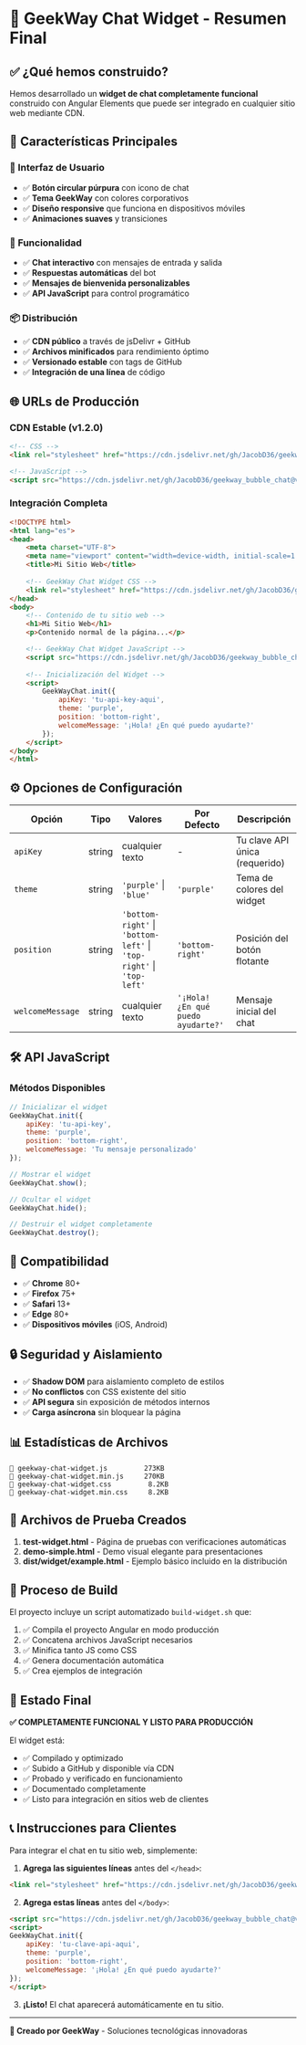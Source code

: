 # 🎯 GeekWay Chat Widget - Resumen Final

## ✅ ¿Qué hemos construido?

Hemos desarrollado un **widget de chat completamente funcional** construido con Angular Elements que puede ser integrado en cualquier sitio web mediante CDN.

## 🚀 Características Principales

### 🎨 Interfaz de Usuario
- ✅ **Botón circular púrpura** con icono de chat
- ✅ **Tema GeekWay** con colores corporativos
- ✅ **Diseño responsive** que funciona en dispositivos móviles
- ✅ **Animaciones suaves** y transiciones

### 🔧 Funcionalidad
- ✅ **Chat interactivo** con mensajes de entrada y salida
- ✅ **Respuestas automáticas** del bot
- ✅ **Mensajes de bienvenida personalizables**
- ✅ **API JavaScript** para control programático

### 📦 Distribución
- ✅ **CDN público** a través de jsDelivr + GitHub
- ✅ **Archivos minificados** para rendimiento óptimo
- ✅ **Versionado estable** con tags de GitHub
- ✅ **Integración de una línea** de código

## 🌐 URLs de Producción

### CDN Estable (v1.2.0)
```html
<!-- CSS -->
<link rel="stylesheet" href="https://cdn.jsdelivr.net/gh/JacobD36/geekway_bubble_chat@v1.2.0/dist/widget/geekway-chat-widget.min.css">

<!-- JavaScript -->
<script src="https://cdn.jsdelivr.net/gh/JacobD36/geekway_bubble_chat@v1.2.0/dist/widget/geekway-chat-widget.min.js"></script>
```

### Integración Completa
```html
<!DOCTYPE html>
<html lang="es">
<head>
    <meta charset="UTF-8">
    <meta name="viewport" content="width=device-width, initial-scale=1.0">
    <title>Mi Sitio Web</title>
    
    <!-- GeekWay Chat Widget CSS -->
    <link rel="stylesheet" href="https://cdn.jsdelivr.net/gh/JacobD36/geekway_bubble_chat@v1.2.0/dist/widget/geekway-chat-widget.min.css">
</head>
<body>
    <!-- Contenido de tu sitio web -->
    <h1>Mi Sitio Web</h1>
    <p>Contenido normal de la página...</p>

    <!-- GeekWay Chat Widget JavaScript -->
    <script src="https://cdn.jsdelivr.net/gh/JacobD36/geekway_bubble_chat@v1.2.0/dist/widget/geekway-chat-widget.min.js"></script>
    
    <!-- Inicialización del Widget -->
    <script>
        GeekWayChat.init({
            apiKey: 'tu-api-key-aqui',
            theme: 'purple',
            position: 'bottom-right',
            welcomeMessage: '¡Hola! ¿En qué puedo ayudarte?'
        });
    </script>
</body>
</html>
```

## ⚙️ Opciones de Configuración

| Opción | Tipo | Valores | Por Defecto | Descripción |
|--------|------|---------|-------------|-------------|
| `apiKey` | string | cualquier texto | - | Tu clave API única (requerido) |
| `theme` | string | `'purple'` \| `'blue'` | `'purple'` | Tema de colores del widget |
| `position` | string | `'bottom-right'` \| `'bottom-left'` \| `'top-right'` \| `'top-left'` | `'bottom-right'` | Posición del botón flotante |
| `welcomeMessage` | string | cualquier texto | `'¡Hola! ¿En qué puedo ayudarte?'` | Mensaje inicial del chat |

## 🛠️ API JavaScript

### Métodos Disponibles
```javascript
// Inicializar el widget
GeekWayChat.init({
    apiKey: 'tu-api-key',
    theme: 'purple',
    position: 'bottom-right',
    welcomeMessage: 'Tu mensaje personalizado'
});

// Mostrar el widget
GeekWayChat.show();

// Ocultar el widget
GeekWayChat.hide();

// Destruir el widget completamente
GeekWayChat.destroy();
```

## 📱 Compatibilidad

- ✅ **Chrome** 80+
- ✅ **Firefox** 75+
- ✅ **Safari** 13+
- ✅ **Edge** 80+
- ✅ **Dispositivos móviles** (iOS, Android)

## 🔒 Seguridad y Aislamiento

- ✅ **Shadow DOM** para aislamiento completo de estilos
- ✅ **No conflictos** con CSS existente del sitio
- ✅ **API segura** sin exposición de métodos internos
- ✅ **Carga asíncrona** sin bloquear la página

## 📊 Estadísticas de Archivos

```
📄 geekway-chat-widget.js         273KB
📄 geekway-chat-widget.min.js     270KB
🎨 geekway-chat-widget.css         8.2KB
🎨 geekway-chat-widget.min.css     8.2KB
```

## 🧪 Archivos de Prueba Creados

1. **test-widget.html** - Página de pruebas con verificaciones automáticas
2. **demo-simple.html** - Demo visual elegante para presentaciones
3. **dist/widget/example.html** - Ejemplo básico incluido en la distribución

## 🔄 Proceso de Build

El proyecto incluye un script automatizado `build-widget.sh` que:

1. ✅ Compila el proyecto Angular en modo producción
2. ✅ Concatena archivos JavaScript necesarios
3. ✅ Minifica tanto JS como CSS
4. ✅ Genera documentación automática
5. ✅ Crea ejemplos de integración

## 🎯 Estado Final

**✅ COMPLETAMENTE FUNCIONAL Y LISTO PARA PRODUCCIÓN**

El widget está:
- ✅ Compilado y optimizado
- ✅ Subido a GitHub y disponible vía CDN
- ✅ Probado y verificado en funcionamiento
- ✅ Documentado completamente
- ✅ Listo para integración en sitios web de clientes

## 📞 Instrucciones para Clientes

Para integrar el chat en tu sitio web, simplemente:

1. **Agrega las siguientes líneas** antes del `</head>`:
```html
<link rel="stylesheet" href="https://cdn.jsdelivr.net/gh/JacobD36/geekway_bubble_chat@v1.2.0/dist/widget/geekway-chat-widget.min.css">
```

2. **Agrega estas líneas** antes del `</body>`:
```html
<script src="https://cdn.jsdelivr.net/gh/JacobD36/geekway_bubble_chat@v1.2.0/dist/widget/geekway-chat-widget.min.js"></script>
<script>
GeekWayChat.init({
    apiKey: 'tu-clave-api-aqui',
    theme: 'purple',
    position: 'bottom-right',
    welcomeMessage: '¡Hola! ¿En qué puedo ayudarte?'
});
</script>
```

3. **¡Listo!** El chat aparecerá automáticamente en tu sitio.

---

**🎯 Creado por GeekWay** - Soluciones tecnológicas innovadoras
